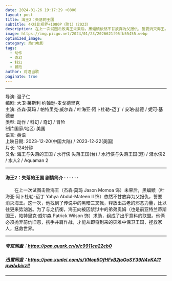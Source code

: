 ```yaml
---
date: 2024-01-26 19:17:29 +0800
layout: post
title: 海王2：失落的王国
subtitle: 4K杜比视界+1080P（附1）（2023）
description: 在上一次试图击败海王未果后，黑蝠鲼依然不甘放弃为父报仇，誓要消灭海王。这一次，他找到了传说中的黑暗三叉戟，释放出古老的邪恶力量，比以往更来势汹汹...
image: https://img.picgo.net/2024/01/23/2026621f95fb55455.webp
optimized_image:
category: 热门电影
tags:
  - 动作
  - 奇幻
  - 科幻
  - 冒险
author: 对酒当歌
paginate: true
---
```


---

导演: 温子仁  
编剧: 大卫·莱斯利·约翰逊-麦戈德里克  
主演: 杰森·莫玛 / 帕特里克·威尔森 / 叶海亚·阿卜杜勒-迈丁 / 安珀·赫德 / 妮可·基德曼  
类型: 动作 / 科幻 / 奇幻 / 冒险  
制片国家/地区: 美国  
语言: 英语  
上映日期: 2023-12-20(中国大陆) / 2023-12-22(美国)  
片长: 124分钟  
又名: 海王与失落的王国 / 水行侠 失落王国(台) / 水行侠与失落王国(港) / 潜水侠2 / 水人2 / Aquaman 2  

---

#### 海王2：失落的王国 剧情简介 · · · · · ·

　　在上一次试图击败海王（杰森·莫玛 Jason Momoa 饰）未果后，黑蝠鲼（叶海亚·阿卜杜勒-迈丁 Yahya Abdul-Mateen II 饰）依然不甘放弃为父报仇，誓要消灭海王。这一次，他找到了传说中的黑暗三叉戟，释放出古老的邪恶力量，比以往更来势汹汹。为了与之抗衡，海王向被囚禁狱中的弟弟奥姆（也是前亚特兰蒂斯国王，帕特里克·威尔森 Patrick Wilson 饰）求助，组成了出乎意料的联盟。他俩必须抛弃前仇旧怨，携手并肩作战，才能从即将到来的灾难中保卫王国，拯救家人，拯救世界。

---

##### 夸克网盘：<https://pan.quark.cn/s/c9911ea22eb0>

##### 迅雷网盘：<https://pan.xunlei.com/s/VNop5OfHFvB2joOoSY39N4vKA1?pwd=bivz#>

---
